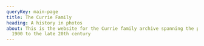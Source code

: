 ```yaml
---
queryKey: main-page
title: The Currie Family
heading: A history in photos
about: This is the website for the Currie family archive spanning the period
  1900 to the late 20th century
---
```

